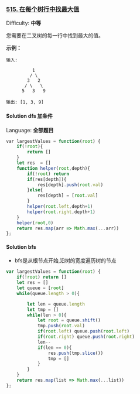 ### [515\. 在每个树行中找最大值](https://leetcode-cn.com/problems/find-largest-value-in-each-tree-row/)

Difficulty: **中等**


您需要在二叉树的每一行中找到最大的值。

**示例：**

```
输入:

          1
         / \
        3   2
       / \   \
      5   3   9

输出: [1, 3, 9]
```


#### Solution  dfs 加条件

Language: **全部题目**

```js
​var largestValues = function(root) {
    if(!root){
        return []
    }
    let res  = []
    function helper(root,depth){
        if(!root) return
        if(res[depth]){
            res[depth].push(root.val)
        }else{
            res[depth] = [root.val]
        }
        helper(root.left,depth+1)
        helper(root.right,depth+1)
    }
    helper(root,0)
    return res.map(arr => Math.max(...arr))
};
```

#### Solution bfs

* bfs是从根节点开始,沿树的宽度遍历树的节点

```js
var largestValues = function(root) {
    if(!root) return []
    let res = []
    let queue = [root]
    while(queue.length > 0){

        let len = queue.length
        let tmp = []
        while(len > 0){
            let root = queue.shift()
            tmp.push(root.val)
            if(root.left) queue.push(root.left)
            if(root.right) queue.push(root.right)
            len--
            if(len == 0){
                res.push(tmp.slice())
                tmp = []
            }
        }
    }
    return res.map(list => Math.max(...list))
};
```
